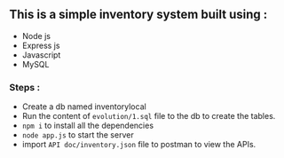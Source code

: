 ## This is a simple inventory system built using :
  - Node js
  - Express js
  - Javascript
  - MySQL

### Steps :
 - Create a db named inventorylocal
 - Run the content of `evolution/1.sql` file to the db to create the tables.
 - `npm i` to install all the dependencies
 - `node app.js` to start the server
 - import `API doc/inventory.json` file to postman to view the APIs.
